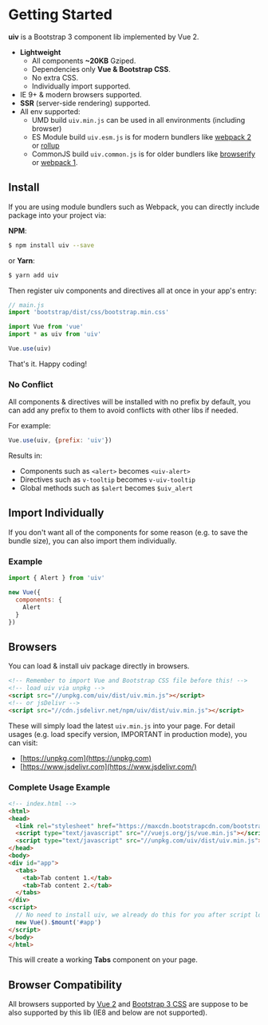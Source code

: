 # Getting Started

**uiv** is a Bootstrap 3 component lib implemented by Vue 2.

* **Lightweight**
  * All components **~20KB** Gziped.
  * Dependencies only **Vue & Bootstrap CSS**.
  * No extra CSS.
  * Individually import supported.
* IE 9+ & modern browsers supported.
* **SSR** (server-side rendering) supported.
* All env supported:
  * UMD build `uiv.min.js` can be used in all environments (including browser)
  * ES Module build `uiv.esm.js` is for modern bundlers like [webpack 2](https://webpack.js.org) or [rollup](https://rollupjs.org)
  * CommonJS build `uiv.common.js` is for older bundlers like [browserify](http://browserify.org) or [webpack 1](https://webpack.github.io).

## Install

If you are using module bundlers such as Webpack, you can directly include package into your project via:

**NPM**:

```bash
$ npm install uiv --save
```

or **Yarn**:

```bash
$ yarn add uiv
```

Then register uiv components and directives all at once in your app's entry:

```javascript
// main.js
import 'bootstrap/dist/css/bootstrap.min.css'

import Vue from 'vue'
import * as uiv from 'uiv'

Vue.use(uiv)
```

That's it. Happy coding!

### No Conflict

All components & directives will be installed with no prefix by default, you can add any prefix to them to avoid conflicts with other libs if needed.

For example:

```javascript
Vue.use(uiv, {prefix: 'uiv'})
```

Results in:

* Components such as `<alert>` becomes `<uiv-alert>`
* Directives such as `v-tooltip` becomes `v-uiv-tooltip`
* Global methods such as `$alert` becomes `$uiv_alert`

## Import Individually

If you don't want all of the components for some reason (e.g. to save the bundle size), you can also import them individually.

### Example

```javascript
import { Alert } from 'uiv'

new Vue({
  components: {
    Alert
  }
})
```

## Browsers

You can load & install uiv package directly in browsers.

```html
<!-- Remember to import Vue and Bootstrap CSS file before this! -->
<!-- load uiv via unpkg -->
<script src="//unpkg.com/uiv/dist/uiv.min.js"></script>
<!-- or jsDelivr -->
<script src="//cdn.jsdelivr.net/npm/uiv/dist/uiv.min.js"></script>
```

These will simply load the latest `uiv.min.js` into your page. For detail usages (e.g. load specify version, IMPORTANT in production mode), you can visit:

* [https://unpkg.com](https://unpkg.com)
* [https://www.jsdelivr.com](https://www.jsdelivr.com/)

### Complete Usage Example

```html
<!-- index.html -->
<html>
<head>
  <link rel="stylesheet" href="https://maxcdn.bootstrapcdn.com/bootstrap/3.3.7/css/bootstrap.min.css">
  <script type="text/javascript" src="//vuejs.org/js/vue.min.js"></script>
  <script type="text/javascript" src="//unpkg.com/uiv/dist/uiv.min.js"></script>
</head>
<body>
<div id="app">
  <tabs>
    <tab>Tab content 1.</tab>
    <tab>Tab content 2.</tab>
  </tabs>
</div>
<script>
  // No need to install uiv, we already do this for you after script loaded.
  new Vue().$mount('#app')
</script>
</body>
</html>
```

This will create a working **Tabs** component on your page.

## Browser Compatibility

All browsers supported by [Vue 2](https://github.com/vuejs/vue) and [Bootstrap 3 CSS](https://github.com/twbs/bootstrap) are suppose to be also supported by this lib  (IE8 and below are not supported).
